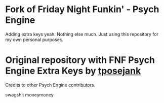 # Fork of Friday Night Funkin' - Psych Engine
Adding extra keys yeah. Nothing else much.
Just using this repository for my own personal purposes.
# Original repository with FNF Psych Engine Extra Keys by [tposejank](https://github.com/tposejank)
Credits to other Psych Engine contributors.

swagshit moneymoney
